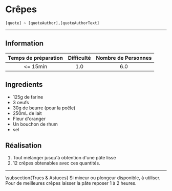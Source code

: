 # Crêpes

`[quote] ~ [quoteAuthor],[quoteAuthorText]`

---

## Information

| Temps de préparation  | Difficulté    | Nombre de Personnes |
|:---------------------:|:-------------:|:-------------------:|
| <= 15min            | 1.0  | 6.0        |

## Ingredients

- 125g de farine
- 3 oeufs
- 30g de beurre (pour la poêle)
- 250mL de lait
- Fleur d'oranger
- Un bouchon de rhum
- sel


## Réalisation

1. Tout mélanger jusqu'à obtention d'une pâte lisse
1. 12 crêpes obtenables avec ces quantités.


---

\subsection{Trucs \& Astuces}
	Si mixeur ou plongeur disponible, à utiliser. Pour de meilleures crêpes laisser la pâte reposer 1 à 2 heures.
